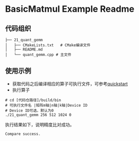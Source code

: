 # BasicMatmul Example Readme
## 代码组织
```
├── 21_quant_gemm
│   ├── CMakeLists.txt   # CMake编译文件
│   ├── README.md
│   └── quant_gemm.cpp # 主文件
```
## 使用示例
- 获取代码之后编译相应的算子可执行文件，可参考[quickstart](../../docs/quickstart.md#算子编译)
- 执行算子
```
# cd [代码仓路径]/build/bin
# 可执行文件名 |矩阵m轴|n轴|k轴|Device ID
# Device ID可选，默认为0
./21_quant_gemm 256 512 1024 0
```
执行结果如下，说明精度比对成功。
```
Compare success.
```

